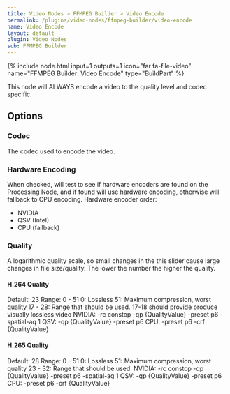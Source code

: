 ```yaml
---
title: Video Nodes > FFMPEG Builder > Video Encode
permalink: /plugins/video-nodes/ffmpeg-builder/video-encode
name: Video Encode
layout: default
plugin: Video Nodes
sub: FFMPEG Builder
---
```


{% include node.html input=1 outputs=1 icon="far fa-file-video" name="FFMPEG Builder: Video Encode" type="BuildPart" %}

This node will ALWAYS encode a video to the quality level and codec specific.

## Options
### Codec
The codec used to encode the video.

### Hardware Encoding
When checked, will test to see if hardware encoders are found on the Processing Node, and if found will use hardware encoding, otherwise will fallback to CPU encoding.
Hardware encoder order:
* NVIDIA
* QSV (Intel)
* CPU (fallback)

### Quality
A logarithmic quality scale, so small changes in the this slider cause large changes in file size/quality.
The lower the number the higher the quality.

#### H.264 Quality
Default: 23
Range: 0 - 51
0: Lossless
51: Maximum compression, worst quality
17 - 28: Range that should be used.   17-18 should provide produce visually lossless video
NVIDIA: -rc constop -qp {QualityValue} -preset p6 -spatial-aq 1
QSV: -qp {QualityValue} -preset p6
CPU: -preset p6 -crf {QualityValue}

#### H.265 Quality
Default: 28
Range: 0 - 51
0: Lossless
51: Maximum compression, worst quality
23 - 32: Range that should be used. 
NVIDIA: -rc constop -qp {QualityValue} -preset p6 -spatial-aq 1
QSV: -qp {QualityValue} -preset p6
CPU: -preset p6 -crf {QualityValue}